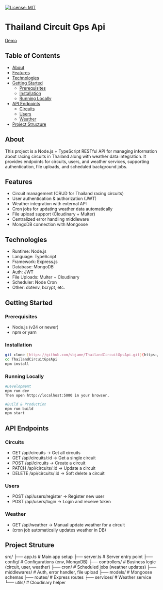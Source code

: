 [![License: MIT](https://img.shields.io/badge/License-MIT-blue)](https://opensource.org/licenses/MIT)

# Thailand Circuit Gps Api

[Demo](https://thailandcircuitgpsapi.onrender.com)

## Table of Contents
- [About](#about)
- [Features](#features)
- [Technologies](#technologies)
- [Getting Started](#getting-started)
  - [Prerequisites](#prerequisites)
  - [Installation](#installation)
  - [Running Locally](#running-locally)
- [API Endpoints](#apiendpoint)
  - [Circuits](#circuits)
  - [Users](#users)
  - [Weather](#weather)
- [Project Structure](#project-structure)

## About
This project is a Node.js + TypeScript RESTful API for managing information about racing circuits in Thailand along with weather data integration.
It provides endpoints for circuits, users, and weather services, supporting authentication, file uploads, and scheduled background jobs.

## Features
- Circuit management (CRUD for Thailand racing circuits)
- User authentication & authorization (JWT)
- Weather integration with external API
- Cron jobs for updating weather data automatically
- File upload support (Cloudinary + Multer)
- Centralized error handling middleware
- MongoDB connection with Mongoose

## Technologies
- Runtime: Node.js
- Language: TypeScript
- Framework: Express.js
- Database: MongoDB
- Auth: JWT
- File Uploads: Multer + Cloudinary
- Scheduler: Node Cron
- Other: dotenv, bcrypt, etc.

## Getting Started

### Prerequisites
- Node.js (v24 or newer)
- npm or yarn

### Installation
```bash
git clone [https://github.com/sbjame/ThailandCircuitGpsApi.git](https://github.com/sbjame/ThailandCircuitGpsApi.git)
cd ThailandCircuitGpsApi
npm install
```
### Running Locally
```bash
#Development
npm run dev
Then open http://localhost:5000 in your browser.

#Build & Production
npm run build
npm start
```

## API Endpoints
### Circuits
- GET /api/circuits → Get all circuits
- GET /api/circuits/:id → Get a single circuit
- POST /api/circuits → Create a circuit
- PATCH /api/circuits/:id → Update a circuit
- DELETE /api/circuits/:id → Soft delete a circuit
  
### Users
- POST /api/users/register → Register new user
- POST /api/users/login → Login and receive token

### Weather
- GET /api/weather → Manual update weather for a circuit
- (cron job automatically updates weather in DB)

## Project Struture
src/
├── app.ts              # Main app setup
├── server.ts           # Server entry point
├── config/             # Configurations (env, MongoDB)
├── controllers/        # Business logic (circuit, user, weather)
├── cron/               # Scheduled jobs (weather updates)
├── middlewares/        # Auth, error handler, file upload
├── models/             # Mongoose schemas
├── routes/             # Express routes
├── services/           # Weather service
└── utils/              # Cloudinary helper
